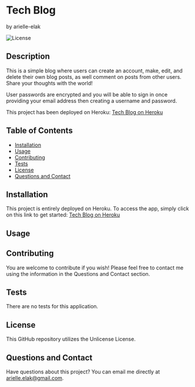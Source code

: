 # Tech Blog
by arielle-elak

![License](https://img.shields.io/badge/License-Unlicense-blue.svg)

## Description
This is a simple blog where users can create an account, make, edit, and delete their own blog posts, as well comment on posts from other users. Share your thoughts with the world!

User passwords are encrypted and you will be able to sign in once providing your email address then creating a username and password.

This project has been deployed on Heroku:
[Tech Blog on Heroku](https://arielle-elak-tech-blog.herokuapp.com/)


## Table of Contents

* [Installation](#installation)
* [Usage](#usage)
* [Contributing](#contributing)
* [Tests](#tests)
* [License](#license)
* [Questions and Contact](#questions_and_contact)

## Installation
This project is entirely deployed on Heroku. To access the app, simply click on this link to get started:
[Tech Blog on Heroku](https://arielle-elak-tech-blog.herokuapp.com/)



## Usage



## Contributing
You are welcome to contribute if you wish! Please feel free to contact me using the information in the Questions and Contact section.


## Tests
There are no tests for this application.


## License
This GitHub repository utilizes the Unlicense License.


## Questions and Contact
Have questions about this project? You can email me directly at [arielle.elak@gmail.com](mailto:arielle.elak@gmail.com).
